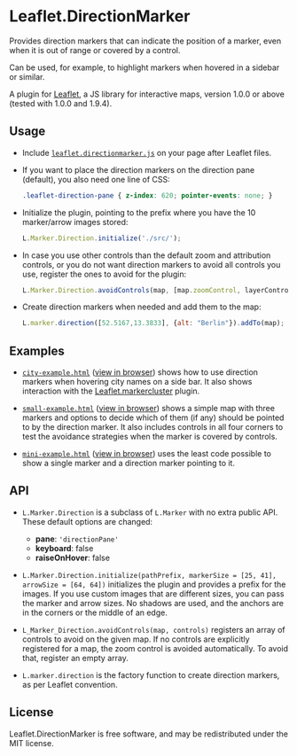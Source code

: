 Leaflet.DirectionMarker
=======================

Provides direction markers that can indicate the position of a marker, even when it is out of range or covered by a control.

Can be used, for example, to highlight markers when hovered in a sidebar or similar.

A plugin for [Leaflet](http://leafletjs.com), a JS library for interactive maps, version 1.0.0 or above (tested with 1.0.0 and 1.9.4).


Usage
-----

- Include [`leaflet.directionmarker.js`](./src/leaflet.directionmarker.js) on your page after Leaflet files.

- If you want to place the direction markers on the direction pane (default), you also need one line of CSS:

  ```css
  .leaflet-direction-pane { z-index: 620; pointer-events: none; }
  ```

- Initialize the plugin, pointing to the prefix where you have the 10 marker/arrow images stored:

  ```js
  L.Marker.Direction.initialize('./src/');
  ```

- In case you use other controls than the default zoom and attribution controls, or you do not want direction
  markers to avoid all controls you use, register the ones to avoid for the plugin:

  ```js
  L.Marker.Direction.avoidControls(map, [map.zoomControl, layerControl]);
  ```

- Create direction markers when needed and add them to the map:

  ```js
  L.marker.direction([52.5167,13.3833], {alt: "Berlin"}).addTo(map);
  ```


Examples
--------

- [`city-example.html`](./examples/city-example.html) ([view in browser](https://schierlm.github.io/Leaflet.DirectionMarker/examples/city-example.html)) shows
  how to use direction markers when hovering city names on a side bar. It also shows interaction with the [Leaflet.markercluster](https://github.com/Leaflet/Leaflet.markercluster/)
  plugin.

- [`small-example.html`](./examples/small-example.html) ([view in browser](https://schierlm.github.io/Leaflet.DirectionMarker/examples/small-example.html)) shows
  a simple map with three markers and options to decide which of them (if any) should be pointed to by the
  direction marker. It also includes controls in all four corners to test the avoidance strategies when the
  marker is covered by controls.

- [`mini-example.html`](./examples/mini-example.html) ([view in browser](https://schierlm.github.io/Leaflet.DirectionMarker/examples/mini-example.html)) uses the least code
  possible to show a single marker and a direction marker pointing to it.


API
---

- `L.Marker.Direction` is a subclass of `L.Marker` with no extra public API. These default options are changed:
  - **pane**: `'directionPane'`
  - **keyboard**: false
  - **raiseOnHover**: false

- `L.Marker.Direction.initialize(pathPrefix, markerSize = [25, 41], arrowSize = [64, 64])` initializes the plugin and provides a
  prefix for the images. If you use custom images that are different sizes, you can pass the marker and arrow sizes. No shadows
  are used, and the anchors are in the corners or the middle of an edge.

- `L_Marker_Direction.avoidControls(map, controls)` registers an array of controls to avoid on the given map. If no controls are
  explicitly registered for a map, the zoom control is avoided automatically. To avoid that, register an empty array.

- `L.marker.direction` is the factory function to create direction markers, as per Leaflet convention.


License
-------

Leaflet.DirectionMarker is free software, and may be redistributed under the MIT license.
